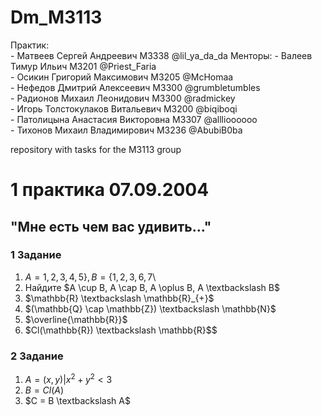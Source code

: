 # Dm_M3113

Практик:  
    - Матвеев Сергей Андреевич M3338 @lil_ya_da_da 
 Менторы: 
    - Валеев Тимур Ильич M3201 @Priest_Faria  
    - Осикин Григорий Максимович M3205 @McHomaa  
    - Нефедов Дмитрий Алексеевич M3300 @grumbletumbles  
    - Радионов Михаил Леонидович M3300 @radmickey  
    - Игорь Толстокулаков Витальевич M3200 @biqiboqi  
    - Патолицына Анастасия Викторовна M3307 @alllioooooo  
    - Тихонов Михаил Владимирович M3236 @AbubiB0ba  

repository with tasks for the M3113 group

# 1 практика 07.09.2004
## "Мне есть чем вас удивить..."

### 1 Задание 
1. $A = {1, 2, 3, 4, 5\}, B = \{1, 2, 3, 6, 7}$\\
2. Найдите $A \cup B, A \cap B, A \oplus B, A \textbackslash B$
3. $\mathbb{R} \textbackslash \mathbb{R}_{+}$
4. $(\mathbb{Q} \cap \mathbb{Z}) \textbackslash \mathbb{N}$
5. $\overline{\mathbb{R}}$
6. $Cl(\mathbb{R}) \textbackslash \mathbb{R}$$

### 2 Задание
1. $A = {(x, y) | x^2 + y^2 < 3}$
2. $B = Cl(A)$
3. $C = B \textbackslash A$
